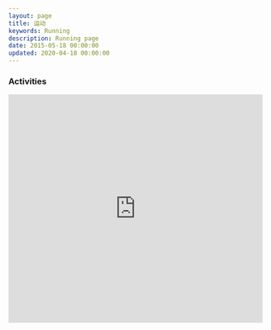 ```yaml
---
layout: page
title: 运动
keywords: Running
description: Running page
date: 2015-05-18 00:00:00
updated: 2020-04-18 00:00:00
---
```


### Activities

<iframe height='454' width='100%' frameborder='0' allowtransparency='true' scrolling='no' src='https://www.strava.com/athletes/67102018/latest-rides/09dd550eee34177099b3a8776252ce6abb8ba698'></iframe>
